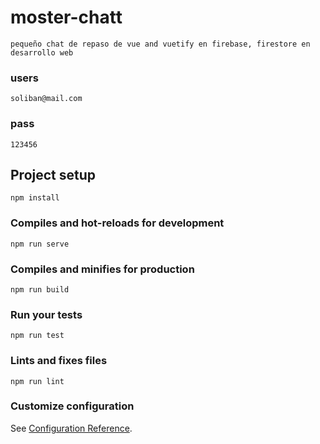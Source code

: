 # moster-chatt 


``` 
pequeño chat de repaso de vue and vuetify en firebase, firestore en desarrollo web
```

### users
``` 
soliban@mail.com
```

### pass
``` 
123456
```

## Project setup
```
npm install
```

### Compiles and hot-reloads for development
```
npm run serve
```

### Compiles and minifies for production
```
npm run build
```

### Run your tests
```
npm run test
```

### Lints and fixes files
```
npm run lint
```

### Customize configuration
See [Configuration Reference](https://cli.vuejs.org/config/).
